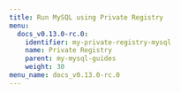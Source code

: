 ```yaml
---
title: Run MySQL using Private Registry
menu:
  docs_v0.13.0-rc.0:
    identifier: my-private-registry-mysql
    name: Private Registry
    parent: my-mysql-guides
    weight: 30
menu_name: docs_v0.13.0-rc.0
---
```

